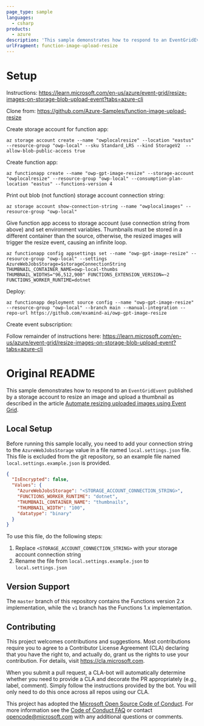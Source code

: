 ```yaml
---
page_type: sample
languages:
  - csharp
products:
  - azure
description: 'This sample demonstrates how to respond to an EventGridEvent published by a storage account to resize an image and upload a thumbnail as described in the article Automate resizing uploaded images using Event Grid.'
urlFragment: function-image-upload-resize
---
```


# Setup

Instructions: https://learn.microsoft.com/en-us/azure/event-grid/resize-images-on-storage-blob-upload-event?tabs=azure-cli

Clone from: https://github.com/Azure-Samples/function-image-upload-resize

Create storage account for function app:

```
az storage account create --name "owplocalresize" --location "eastus" --resource-group "owp-local" --sku Standard_LRS --kind StorageV2  --allow-blob-public-access true
```

Create function app:

```
az functionapp create --name "owp-gpt-image-resize" --storage-account "owplocalresize" --resource-group "owp-local" --consumption-plan-location "eastus" --functions-version 4
```

Print out blob (not function) storage account connection string:

```
az storage account show-connection-string --name "owplocalimages" --resource-group "owp-local"
```

Give function app access to storage account (use connection string from above) and set environment variables. Thumbnails must be stored in a different container than the source, otherwise, the resized images will trigger the resize event, causing an infinite loop.

```
az functionapp config appsettings set --name "owp-gpt-image-resize" --resource-group "owp-local" --settings AzureWebJobsStorage=$storageConnectionString THUMBNAIL_CONTAINER_NAME=owp-local-thumbs THUMBNAIL_WIDTHS="96,512,900" FUNCTIONS_EXTENSION_VERSION=~2 FUNCTIONS_WORKER_RUNTIME=dotnet
```

Deploy:

```
az functionapp deployment source config --name "owp-gpt-image-resize" --resource-group "owp-local" --branch main --manual-integration --repo-url https://github.com/examind-ai/owp-gpt-image-resize
```

Create event subscription:

Follow remainder of instructions here: https://learn.microsoft.com/en-us/azure/event-grid/resize-images-on-storage-blob-upload-event?tabs=azure-cli

# Original README

This sample demonstrates how to respond to an `EventGridEvent` published by a storage account to resize an image and upload a thumbnail as described in the article [Automate resizing uploaded images using Event Grid](https://docs.microsoft.com/azure/event-grid/resize-images-on-storage-blob-upload-event?toc=%2Fazure%2Fazure-functions%2Ftoc.json&tabs=net).

## Local Setup

Before running this sample locally, you need to add your connection string to the `AzureWebJobsStorage` value in a file named `local.settings.json` file. This file is excluded from the git repository, so an example file named `local.settings.example.json` is provided.

```json
{
  "IsEncrypted": false,
  "Values": {
    "AzureWebJobsStorage": "<STORAGE_ACCOUNT_CONNECTION_STRING>",
    "FUNCTIONS_WORKER_RUNTIME": "dotnet",
    "THUMBNAIL_CONTAINER_NAME": "thumbnails",
    "THUMBNAIL_WIDTH": "100",
    "datatype": "binary"
  }
}
```

To use this file, do the following steps:

1. Replace `<STORAGE_ACCOUNT_CONNECTION_STRING>` with your storage account connection string
2. Rename the file from `local.settings.example.json` to `local.settings.json`

## Version Support

The `master` branch of this repository contains the Functions version 2.x implementation, while the `v1` branch has the Functions 1.x implementation.

## Contributing

This project welcomes contributions and suggestions. Most contributions require you to agree to a Contributor License Agreement (CLA) declaring that you have the right to, and actually do, grant us the rights to use your contribution. For details, visit https://cla.microsoft.com.

When you submit a pull request, a CLA-bot will automatically determine whether you need to provide a CLA and decorate the PR appropriately (e.g., label, comment). Simply follow the instructions provided by the bot. You will only need to do this once across all repos using our CLA.

This project has adopted the [Microsoft Open Source Code of Conduct](https://opensource.microsoft.com/codeofconduct/). For more information see the [Code of Conduct FAQ](https://opensource.microsoft.com/codeofconduct/faq/) or contact [opencode@microsoft.com](mailto:opencode@microsoft.com) with any additional questions or comments.
